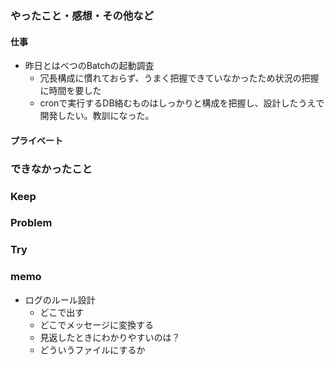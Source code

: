 ### やったこと・感想・その他など

#### 仕事

- 昨日とはべつのBatchの起動調査
  - 冗長構成に慣れておらず、うまく把握できていなかったため状況の把握に時間を要した 
  - cronで実行するDB絡むものはしっかりと構成を把握し、設計したうえで開発したい。教訓になった。
  

#### プライベート


### できなかったこと


### Keep


### Problem 


### Try

### memo

- ログのルール設計
  - どこで出す
  - どこでメッセージに変換する
  - 見返したときにわかりやすいのは？
  - どういうファイルにするか

